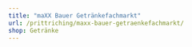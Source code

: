 ```yaml
---
title: "maXX Bauer Getränkefachmarkt"
url: /prittriching/maxx-bauer-getraenkefachmarkt/
shop: Getränke
---
```

